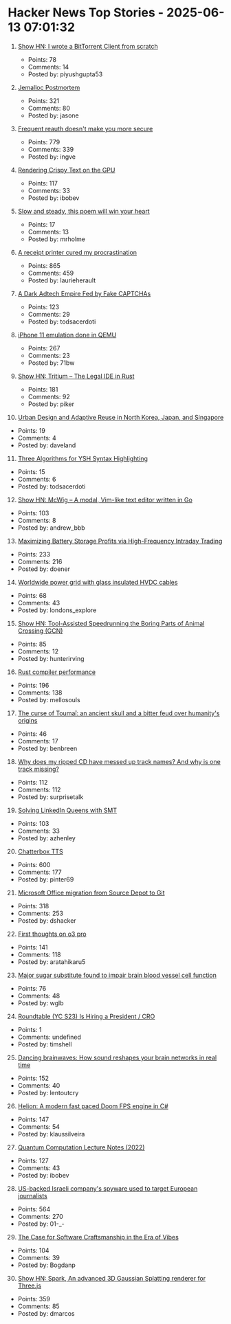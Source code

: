 # Hacker News Top Stories - 2025-06-13 07:01:32

1. [Show HN: I wrote a BitTorrent Client from scratch](https://github.com/piyushgupta53/go-torrent-client)
   - Points: 78
   - Comments: 14
   - Posted by: piyushgupta53

2. [Jemalloc Postmortem](https://jasone.github.io/2025/06/12/jemalloc-postmortem/)
   - Points: 321
   - Comments: 80
   - Posted by: jasone

3. [Frequent reauth doesn't make you more secure](https://tailscale.com/blog/frequent-reath-security)
   - Points: 779
   - Comments: 339
   - Posted by: ingve

4. [Rendering Crispy Text on the GPU](https://osor.io/text)
   - Points: 117
   - Comments: 33
   - Posted by: ibobev

5. [Slow and steady, this poem will win your heart](https://www.nytimes.com/interactive/2025/06/12/books/kay-ryan-turtle-poem.html)
   - Points: 17
   - Comments: 13
   - Posted by: mrholme

6. [A receipt printer cured my procrastination](https://www.laurieherault.com/articles/a-thermal-receipt-printer-cured-my-procrastination)
   - Points: 865
   - Comments: 459
   - Posted by: laurieherault

7. [A Dark Adtech Empire Fed by Fake CAPTCHAs](https://krebsonsecurity.com/2025/06/inside-a-dark-adtech-empire-fed-by-fake-captchas/)
   - Points: 123
   - Comments: 29
   - Posted by: todsacerdoti

8. [iPhone 11 emulation done in QEMU](https://github.com/ChefKissInc/QEMUAppleSilicon)
   - Points: 267
   - Comments: 23
   - Posted by: 71bw

9. [Show HN: Tritium – The Legal IDE in Rust](https://tritium.legal/preview)
   - Points: 181
   - Comments: 92
   - Posted by: piker

10. [Urban Design and Adaptive Reuse in North Korea, Japan, and Singapore](https://www.governance.fyi/p/adaptive-reuse-across-asia-singapores)
   - Points: 19
   - Comments: 4
   - Posted by: daveland

11. [Three Algorithms for YSH Syntax Highlighting](https://github.com/oils-for-unix/oils.vim/blob/main/doc/algorithms.md)
   - Points: 15
   - Comments: 6
   - Posted by: todsacerdoti

12. [Show HN: McWig – A modal, Vim-like text editor written in Go](https://github.com/firstrow/mcwig)
   - Points: 103
   - Comments: 8
   - Posted by: andrew_bbb

13. [Maximizing Battery Storage Profits via High-Frequency Intraday Trading](https://arxiv.org/abs/2504.06932)
   - Points: 233
   - Comments: 216
   - Posted by: doener

14. [Worldwide power grid with glass insulated HVDC cables](https://omattos.com/2025/06/12/glass-hvdc-cables.html)
   - Points: 68
   - Comments: 43
   - Posted by: londons_explore

15. [Show HN: Tool-Assisted Speedrunning the Boring Parts of Animal Crossing (GCN)](https://github.com/hunterirving/pico-crossing)
   - Points: 85
   - Comments: 12
   - Posted by: hunterirving

16. [Rust compiler performance](https://kobzol.github.io/rust/rustc/2025/06/09/why-doesnt-rust-care-more-about-compiler-performance.html)
   - Points: 196
   - Comments: 138
   - Posted by: mellosouls

17. [The curse of Toumaï: an ancient skull and a bitter feud over humanity's origins](https://www.theguardian.com/science/2025/may/27/the-curse-of-toumai-ancient-skull-disputed-femur-feud-humanity-origins)
   - Points: 46
   - Comments: 17
   - Posted by: benbreen

18. [Why does my ripped CD have messed up track names? And why is one track missing?](https://www.akpain.net/blog/inside-a-cd/)
   - Points: 112
   - Comments: 112
   - Posted by: surprisetalk

19. [Solving LinkedIn Queens with SMT](https://buttondown.com/hillelwayne/archive/solving-linkedin-queens-with-smt/)
   - Points: 103
   - Comments: 33
   - Posted by: azhenley

20. [Chatterbox TTS](https://github.com/resemble-ai/chatterbox)
   - Points: 600
   - Comments: 177
   - Posted by: pinter69

21. [Microsoft Office migration from Source Depot to Git](https://danielsada.tech/blog/carreer-part-7-how-office-moved-to-git-and-i-loved-devex/)
   - Points: 318
   - Comments: 253
   - Posted by: dshacker

22. [First thoughts on o3 pro](https://www.latent.space/p/o3-pro)
   - Points: 141
   - Comments: 118
   - Posted by: aratahikaru5

23. [Major sugar substitute found to impair brain blood vessel cell function](https://medicalxpress.com/news/2025-06-major-sugar-substitute-impair-brain.html)
   - Points: 76
   - Comments: 48
   - Posted by: wglb

24. [Roundtable (YC S23) Is Hiring a President / CRO](https://www.ycombinator.com/companies/roundtable/jobs/wmPTI9F-president-cro-founding)
   - Points: 1
   - Comments: undefined
   - Posted by: timshell

25. [Dancing brainwaves: How sound reshapes your brain networks in real time](https://www.sciencedaily.com/releases/2025/06/250602155001.htm)
   - Points: 152
   - Comments: 40
   - Posted by: lentoutcry

26. [Helion: A modern fast paced Doom FPS engine in C#](https://github.com/Helion-Engine/Helion)
   - Points: 147
   - Comments: 54
   - Posted by: klaussilveira

27. [Quantum Computation Lecture Notes (2022)](https://math.mit.edu/~shor/435-LN/)
   - Points: 127
   - Comments: 43
   - Posted by: ibobev

28. [US-backed Israeli company's spyware used to target European journalists](https://apnews.com/article/spyware-italy-paragon-meloni-pegasus-f36dd32106f44398ee24001317ccf2bb)
   - Points: 564
   - Comments: 270
   - Posted by: 01-_-

29. [The Case for Software Craftsmanship in the Era of Vibes](https://zed.dev/blog/software-craftsmanship-in-the-era-of-vibes)
   - Points: 104
   - Comments: 39
   - Posted by: Bogdanp

30. [Show HN: Spark, An advanced 3D Gaussian Splatting renderer for Three.js](https://sparkjs.dev/)
   - Points: 359
   - Comments: 85
   - Posted by: dmarcos

